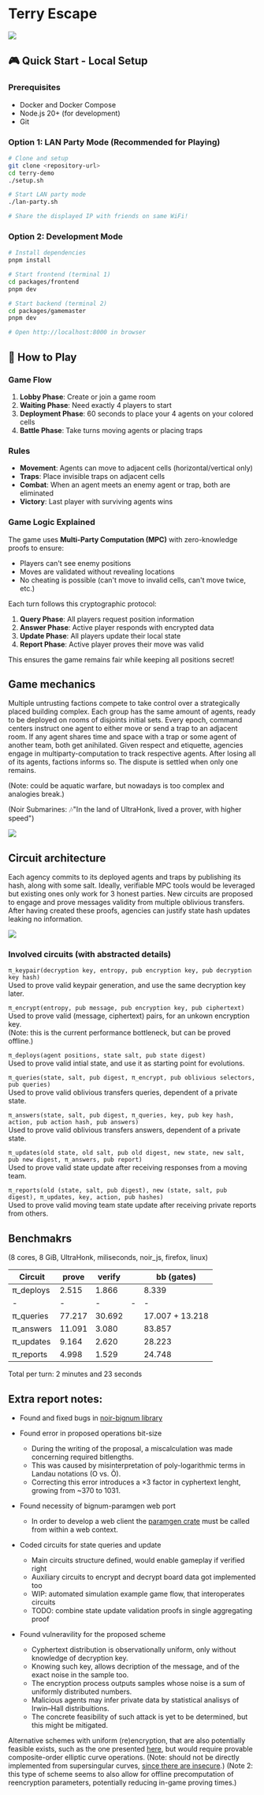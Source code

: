 # Terry Escape

![](terry-escape.jpg)

## 🎮 Quick Start - Local Setup

### Prerequisites
- Docker and Docker Compose
- Node.js 20+ (for development)
- Git

### Option 1: LAN Party Mode (Recommended for Playing)
```bash
# Clone and setup
git clone <repository-url>
cd terry-demo
./setup.sh

# Start LAN party mode
./lan-party.sh

# Share the displayed IP with friends on same WiFi!
```

### Option 2: Development Mode
```bash
# Install dependencies
pnpm install

# Start frontend (terminal 1)
cd packages/frontend
pnpm dev

# Start backend (terminal 2)
cd packages/gamemaster
pnpm dev

# Open http://localhost:8000 in browser
```

## 🎯 How to Play

### Game Flow
1. **Lobby Phase**: Create or join a game room
2. **Waiting Phase**: Need exactly 4 players to start
3. **Deployment Phase**: 60 seconds to place your 4 agents on your colored cells
4. **Battle Phase**: Take turns moving agents or placing traps

### Rules
- **Movement**: Agents can move to adjacent cells (horizontal/vertical only)
- **Traps**: Place invisible traps on adjacent cells
- **Combat**: When an agent meets an enemy agent or trap, both are eliminated
- **Victory**: Last player with surviving agents wins

### Game Logic Explained
The game uses **Multi-Party Computation (MPC)** with zero-knowledge proofs to ensure:
- Players can't see enemy positions
- Moves are validated without revealing locations
- No cheating is possible (can't move to invalid cells, can't move twice, etc.)

Each turn follows this cryptographic protocol:
1. **Query Phase**: All players request position information
2. **Answer Phase**: Active player responds with encrypted data
3. **Update Phase**: All players update their local state
4. **Report Phase**: Active player proves their move was valid

This ensures the game remains fair while keeping all positions secret!

## Game mechanics

Multiple untrusting factions compete to take control over a strategically placed building complex.
Each group has the same amount of agents, ready to be deployed on rooms of disjoints initial sets.
Every epoch, command centers instruct one agent to either move or send a trap to an adjacent room.
If any agent shares time and space with a trap or some agent of another team, both get anihilated.
Given respect and etiquette, agencies engage in multiparty-computation to track respective agents.
After losing all of its agents, factions informs so. The dispute is settled when only one remains.

(Note: could be aquatic warfare, but nowadays is too complex and analogies break.)

(Noir Submarines: 🎶️"In the land of UltraHonk, lived a prover, with higher speed")

![](terry.png)

## Circuit architecture

Each agency commits to its deployed agents and traps by publishing its hash, along with some salt.
Ideally, verifiable MPC tools would be leveraged but existing ones only work for 3 honest parties.
New circuits are proposed to engage and prove messages validity from multiple oblivious transfers.
After having created these proofs, agencies can justify state hash updates leaking no information.

![](flow_diagram.svg)

### Involved circuits (with abstracted details)

`π_keypair(decryption key, entropy, pub encryption key, pub decryption key hash)`\
    Used to prove valid keypair generation, and use the same decryption key later.

`π_encrypt(entropy, pub message, pub encryption key, pub ciphertext)`\
    Used to prove valid (message, ciphertext) pairs, for an unkown encryption key.\
    (Note: this is the current performance bottleneck, but can be proved offline.)

`π_deploys(agent positions, state salt, pub state digest)`\
    Used to prove valid intial state, and use it as starting point for evolutions.

`π_queries(state, salt, pub digest, π_encrypt, pub oblivious selectors, pub queries)`\
    Used to prove valid oblivious transfers queries, dependent of a private state.

`π_answers(state, salt, pub digest, π_queries, key, pub key hash, action, pub action hash, pub answers)`\
    Used to prove valid oblivious transfers answers, dependent of a private state.

`π_updates(old state, old salt, pub old digest, new state, new salt, pub new digest, π_answers, pub report)`\
    Used to prove valid state update after receiving responses from a moving team.

`π_reports(old (state, salt, pub digest), new (state, salt, pub digest), π_updates, key, action, pub hashes)`\
   Used to prove valid moving team state update after receiving private reports from others.



## Benchmakrs

(8 cores, 8 GiB, UltraHonk, miliseconds, noir_js, firefox, linux)

| Circuit | prove | verify | | bb (gates) |
| - | - | - | - | - |
| π_deploys |  2.515 |  1.866 | |  8.339 |
| - | -| - | - | - |
| π_queries | 77.217 | 30.692 | | 17.007 + 13.218 |
| π_answers | 11.091 |  3.080 | | 83.857 |
| π_updates |  9.164 |  2.620 | | 28.223 |
| π_reports |  4.998 |  1.529 | | 24.748 |

Total per turn: 2 minutes and 23 seconds


## Extra report notes:

+ Found and fixed bugs in [noir-bignum library](https://github.com/noir-lang/noir-bignum/pull/76)

+ Found error in proposed operations bit-size
    - During the writing of the proposal, a miscalculation was made concerning required bitlengths.
    - This was caused by misinterpretation of poly-logarithmic terms in Landau notations (O vs. Õ).
    - Correcting this error introduces a ×3 factor in cyphertext lenght, growing from ~370 to 1031.

+ Found necessity of bignum-paramgen web port
    - In order to develop a web client the [paramgen crate](https://crates.io/crates/noir-bignum-paramgen) must be called from within a web context.

+ Coded circuits for state queries and update
    - Main circuits structure defined, would enable gameplay if verified right
    - Auxiliary circuits to encrypt and decrypt board data got implemented too
    - WIP: automated simulation example game flow, that interoperates circuits
    - TODO: combine state update validation proofs in single aggregating proof

+ Found vulneravility for the proposed scheme
    - Cyphertext distribution is observationally uniform, only without knowledge of decryption key.
    - Knowing such key, allows decription of the message, and of the exact noise in the sample too.
    - The encryption process outputs samples whose noise is a sum of uniformly distributed numbers.
    - Malicious agents may infer private data by statistical analisys of Irwin–Hall distribuitions.
    - The concrete feasibility of such attack is yet to be determined, but this might be mitigated.

Alternative schemes with uniform (re)encryption, that are also potentially feasible exists, such as the one presented [here](https://crypto.stanford.edu/~dabo/papers/2dnf.pdf), but would require provable composite-order elliptic curve operations. (Note: should not be directly implemented from supersingular curves, [since there are insecure](https://fse.studenttheses.ub.rug.nl/22732/1/bMATH_2020_SmitR.pdf).) (Note 2: this type of scheme seems to also allow for offline precomputation of reencryption parameters, potentially reducing in-game proving times.)


